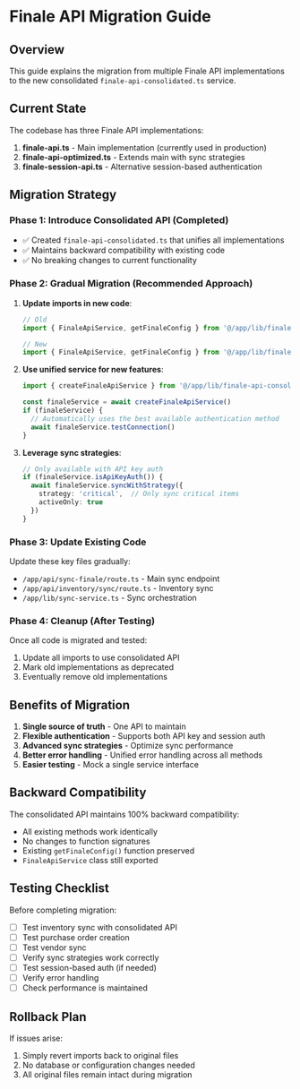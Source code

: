 # Finale API Migration Guide

## Overview

This guide explains the migration from multiple Finale API implementations to the new consolidated `finale-api-consolidated.ts` service.

## Current State

The codebase has three Finale API implementations:
1. **finale-api.ts** - Main implementation (currently used in production)
2. **finale-api-optimized.ts** - Extends main with sync strategies
3. **finale-session-api.ts** - Alternative session-based authentication

## Migration Strategy

### Phase 1: Introduce Consolidated API (Completed)
- ✅ Created `finale-api-consolidated.ts` that unifies all implementations
- ✅ Maintains backward compatibility with existing code
- ✅ No breaking changes to current functionality

### Phase 2: Gradual Migration (Recommended Approach)

1. **Update imports in new code**:
   ```typescript
   // Old
   import { FinaleApiService, getFinaleConfig } from '@/app/lib/finale-api'
   
   // New
   import { FinaleApiService, getFinaleConfig } from '@/app/lib/finale-api-consolidated'
   ```

2. **Use unified service for new features**:
   ```typescript
   import { createFinaleApiService } from '@/app/lib/finale-api-consolidated'
   
   const finaleService = await createFinaleApiService()
   if (finaleService) {
     // Automatically uses the best available authentication method
     await finaleService.testConnection()
   }
   ```

3. **Leverage sync strategies**:
   ```typescript
   // Only available with API key auth
   if (finaleService.isApiKeyAuth()) {
     await finaleService.syncWithStrategy({
       strategy: 'critical',  // Only sync critical items
       activeOnly: true
     })
   }
   ```

### Phase 3: Update Existing Code

Update these key files gradually:
- `/app/api/sync-finale/route.ts` - Main sync endpoint
- `/app/api/inventory/sync/route.ts` - Inventory sync
- `/app/lib/sync-service.ts` - Sync orchestration

### Phase 4: Cleanup (After Testing)

Once all code is migrated and tested:
1. Update all imports to use consolidated API
2. Mark old implementations as deprecated
3. Eventually remove old implementations

## Benefits of Migration

1. **Single source of truth** - One API to maintain
2. **Flexible authentication** - Supports both API key and session auth
3. **Advanced sync strategies** - Optimize sync performance
4. **Better error handling** - Unified error handling across all methods
5. **Easier testing** - Mock a single service interface

## Backward Compatibility

The consolidated API maintains 100% backward compatibility:
- All existing methods work identically
- No changes to function signatures
- Existing `getFinaleConfig()` function preserved
- `FinaleApiService` class still exported

## Testing Checklist

Before completing migration:
- [ ] Test inventory sync with consolidated API
- [ ] Test purchase order creation
- [ ] Test vendor sync
- [ ] Verify sync strategies work correctly
- [ ] Test session-based auth (if needed)
- [ ] Verify error handling
- [ ] Check performance is maintained

## Rollback Plan

If issues arise:
1. Simply revert imports back to original files
2. No database or configuration changes needed
3. All original files remain intact during migration